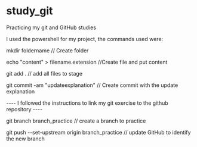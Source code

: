 # study_git
Practicing my git and GitHub studies

I used the powershell for my project, the commands used were:

mkdir foldername // Create folder

echo "content" > filename.extension //Create file and put content

git add . // add all files to stage

git commit -am "updateexplanation" // Create commit with the update explanation

 ----  I followed the instructions to link my git exercise to the github repository ----
 
git branch branch_practice // create a branch to practice

git push --set-upstream origin branch_practice // update GitHub to identify the new branch

